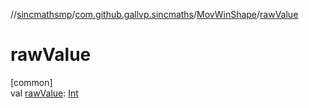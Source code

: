 //[sincmathsmp](../../../index.md)/[com.github.gallvp.sincmaths](../index.md)/[MovWinShape](index.md)/[rawValue](raw-value.md)

# rawValue

[common]\
val [rawValue](raw-value.md): [Int](https://kotlinlang.org/api/latest/jvm/stdlib/kotlin/-int/index.html)
